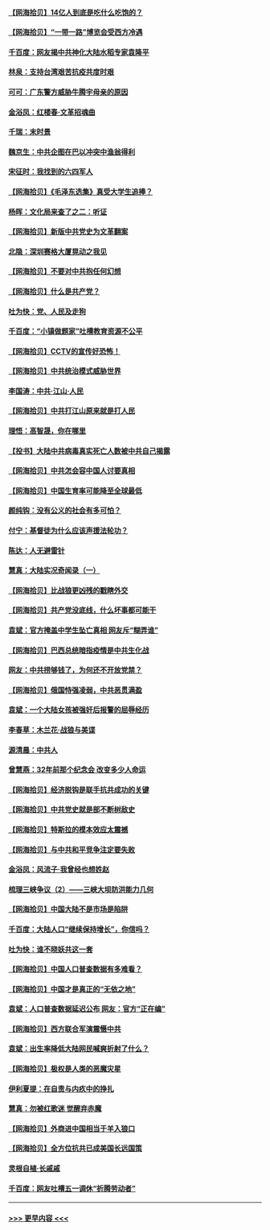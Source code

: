 #### [【网海拾贝】14亿人到底是吃什么吃饱的？](../pages/nsc993/n12974125.md?t=05251752) 
#### [【网海拾贝】“一带一路”博览会受西方冷遇](../pages/nsc993/n12971787.md?t=05251752) 
#### [千百度：网友揭中共神化大陆水稻专家袁隆平](../pages/nsc993/n12971733.md?t=05251752) 
#### [林泉：支持台湾艰苦抗疫共度时艰](../pages/nsc993/n12971350.md?t=05251752) 
#### [可可：广东警方威胁牛腾宇母亲的原因](../pages/nsc993/n12971100.md?t=05251752) 
#### [金浴凤：红楼春·文革招魂曲](../pages/nsc993/n12970354.md?t=05251752) 
#### [千瑞：末时景](../pages/nsc993/n12970337.md?t=05251752) 
#### [魏京生：中共企图在巴以冲突中渔翁得利](../pages/nsc993/n12970286.md?t=05251752) 
#### [宋征时：我找到的六四军人](../pages/nsc993/n12970213.md?t=05251752) 
#### [【网海拾贝】《毛泽东选集》真受大学生追捧？](../pages/nsc993/n12968779.md?t=05251752) 
#### [杨晖：文化局来查了之二：听证](../pages/nsc993/n12966528.md?t=05251752) 
#### [【网海拾贝】新版中共党史为文革翻案](../pages/nsc993/n12967526.md?t=05251752) 
#### [北隐：深圳赛格大厦晃动之我见](../pages/nsc993/n12967393.md?t=05251752) 
#### [【网海拾贝】不要对中共抱任何幻想](../pages/nsc993/n12965222.md?t=05251752) 
#### [【网海拾贝】什么是共产党？](../pages/nsc993/n12962781.md?t=05251752) 
#### [吐为快：党、人民及走狗](../pages/nsc993/n12962747.md?t=05251752) 
#### [千百度：“小镇做题家”吐槽教育资源不公平](../pages/nsc993/n12962705.md?t=05251752) 
#### [【网海拾贝】CCTV的宣传好恐怖！](../pages/nsc993/n12959984.md?t=05251752) 
#### [【网海拾贝】中共统治模式威胁世界](../pages/nsc993/n12957622.md?t=05251752) 
#### [李国涛：中共‧江山‧人民](../pages/nsc993/n12957502.md?t=05251752) 
#### [【网海拾贝】中共打江山原来就是打人民](../pages/nsc993/n12954345.md?t=05251752) 
#### [理悟：高智晟，你在哪里](../pages/nsc993/n12953115.md?t=05251752) 
#### [【投书】大陆中共病毒真实死亡人数被中共自己揭露](../pages/nsc993/n12953050.md?t=05251752) 
#### [【网海拾贝】中共怎会容中国人讨要真相](../pages/nsc993/n12952161.md?t=05251752) 
#### [【网海拾贝】中国生育率可能降至全球最低](../pages/nsc993/n12948793.md?t=05251752) 
#### [颜纯钩：没有公义的社会有多可怕？](../pages/nsc993/n12947626.md?t=05251752) 
#### [付宁：基督徒为什么应该声援法轮功？](../pages/nsc993/n12947233.md?t=05251752) 
#### [陈达：人无避雷针](../pages/nsc993/n12947098.md?t=05251752) 
#### [慧真：大陆实况奇闻录（一）](../pages/nsc993/n12945811.md?t=05251752) 
#### [【网海拾贝】比战狼更凶残的戳瞎外交](../pages/nsc993/n12945717.md?t=05251752) 
#### [【网海拾贝】共产党没底线，什么坏事都可能干](../pages/nsc993/n12942090.md?t=05251752) 
#### [袁斌：官方掩盖中学生坠亡真相 网友斥“糊弄谁”](../pages/nsc993/n12942029.md?t=05251752) 
#### [【网海拾贝】巴西总统暗指疫情是中共生化战](../pages/nsc993/n12938999.md?t=05251752) 
#### [网友：中共捞够钱了，为何还不开放党禁？](../pages/nsc993/n12938952.md?t=05251752) 
#### [【网海拾贝】俄国恃强凌弱，中共恶贯满盈](../pages/nsc993/n12936626.md?t=05251752) 
#### [袁斌：一个大陆女孩被强奸后报警的屈辱经历](../pages/nsc993/n12936547.md?t=05251752) 
#### [李春草：木兰花·战狼与美谍](../pages/nsc993/n12935995.md?t=05251752) 
#### [源清晨：中共人](../pages/nsc993/n12935589.md?t=05251752) 
#### [曾慧燕：32年前那个纪念会 改变多少人命运](../pages/nsc993/n12934233.md?t=05251752) 
#### [【网海拾贝】经济脱钩是联手抗共成功的关键](../pages/nsc993/n12934176.md?t=05251752) 
#### [【网海拾贝】中共党史就是部不断树敌史](../pages/nsc993/n12932844.md?t=05251752) 
#### [【网海拾贝】特斯拉的模本效应太震撼](../pages/nsc993/n12925626.md?t=05251752) 
#### [【网海拾贝】与中共和平竞争注定要失败](../pages/nsc993/n12923326.md?t=05251752) 
#### [金浴凤：风流子‧我曾经也想姓赵](../pages/nsc993/n12920911.md?t=05251752) 
#### [梳理三峡争议（2）——三峡大坝防洪能力几何](../pages/nsc993/n12920173.md?t=05251752) 
#### [【网海拾贝】中国大陆不是市场是陷阱](../pages/nsc993/n12920143.md?t=05251752) 
#### [千百度：大陆人口“继续保持增长”，你信吗？](../pages/nsc993/n12918946.md?t=05251752) 
#### [吐为快：谁不晓妖共这一套](../pages/nsc993/n12918941.md?t=05251752) 
#### [【网海拾贝】中国人口普查数据有多难看？](../pages/nsc993/n12917822.md?t=05251752) 
#### [【网海拾贝】中国才是真正的“无依之地”](../pages/nsc993/n12915845.md?t=05251752) 
#### [袁斌：人口普查数据延迟公布 网友：官方“正在编”](../pages/nsc993/n12915748.md?t=05251752) 
#### [【网海拾贝】西方联合军演震慑中共](../pages/nsc993/n12913466.md?t=05251752) 
#### [袁斌：出生率降低大陆网民喊爽折射了什么？](../pages/nsc993/n12913365.md?t=05251752) 
#### [【网海拾贝】极权是人类的恶魔灾星](../pages/nsc993/n12910697.md?t=05251752) 
#### [伊利夏提：在自责与内疚中的挣扎](../pages/nsc993/n12910493.md?t=05251752) 
#### [慧真：勿被红歌迷 觉醒弃赤魔](../pages/nsc993/n12910485.md?t=05251752) 
#### [【网海拾贝】外商进中国相当于羊入狼口](../pages/nsc993/n12908274.md?t=05251752) 
#### [【网海拾贝】全方位抗共已成美国长远国策](../pages/nsc993/n12906878.md?t=05251752) 
#### [灵根自植‧长戚戚](../pages/nsc993/n12905585.md?t=05251752) 
#### [千百度：网友吐槽五一调休“折腾劳动者”](../pages/nsc993/n12905934.md?t=05251752) 

----
#### [ >>> 更早内容 <<< ](../indexes/nsc993-earlier.md)
